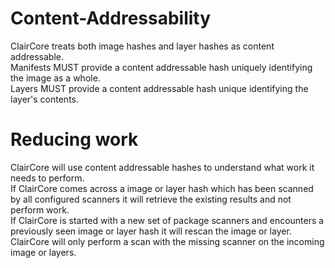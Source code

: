 # Content-Addressability
ClairCore treats both image hashes and layer hashes as content addressable.  
Manifests MUST provide a content addressable hash uniquely identifying the image as a whole.  
Layers MUST provide a content addressable hash unique identifying the layer's contents.  

# Reducing work
ClairCore will use content addressable hashes to understand what work it needs to perform.  
If ClairCore comes across a image or layer hash which has been scanned by all configured scanners it will retrieve the existing results and not perform work.  
If ClairCore is started with a new set of package scanners and encounters a previously seen image or layer hash it will rescan the image or layer.  
ClairCore will only perform a scan with the missing scanner on the incoming image or layers.  
